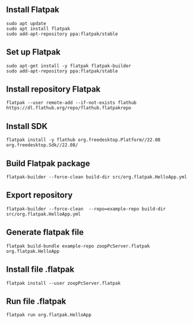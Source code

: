 ## Install Flatpak
```
sudo apt update
sudo apt install flatpak
sudo add-apt-repository ppa:flatpak/stable
```

## Set up Flatpak
```
sudo apt-get install -y flatpak flatpak-builder
sudo add-apt-repository ppa:flatpak/stable
```

## Install repository Flatpak
```
flatpak --user remote-add --if-not-exists flathub https://dl.flathub.org/repo/flathub.flatpakrepo
```
## Install SDK
```
flatpak install -y flathub org.freedesktop.Platform//22.08 org.freedesktop.Sdk//22.08/
```

## Build Flatpak package
```
flatpak-builder --force-clean build-dir src/org.flatpak.HelloApp.yml
```

## Export repository 
```
flatpak-builder --force-clean  --repo=example-repo build-dir src/org.flatpak.HelloApp.yml
```

## Generate flatpak file
```
flatpak build-bundle example-repo zoopPcServer.flatpak org.flatpak.HelloApp
```

## Install file .flatpak
```
flatpak install --user zoopPcServer.flatpak
```

## Run file .flatpak
```
flatpak run org.flatpak.HelloApp
```
